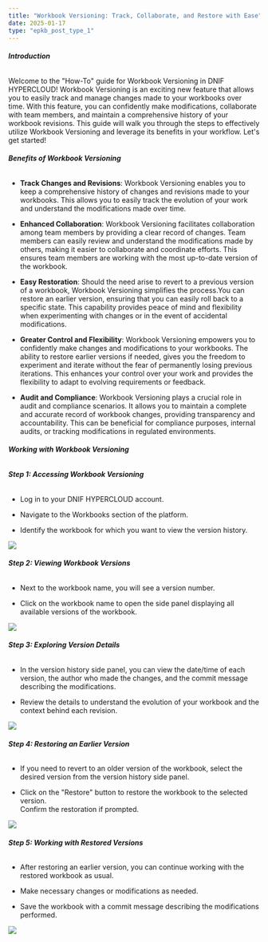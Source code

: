 ```yaml
---
title: "Workbook Versioning: Track, Collaborate, and Restore with Ease"
date: 2025-01-17
type: "epkb_post_type_1"
---
```


###### **Introduction**  
  

Welcome to the "How-To" guide for Workbook Versioning in DNIF HYPERCLOUD! Workbook Versioning is an exciting new feature that allows you to easily track and manage changes made to your workbooks over time. With this feature, you can confidently make modifications, collaborate with team members, and maintain a comprehensive history of your workbook revisions. This guide will walk you through the steps to effectively utilize Workbook Versioning and leverage its benefits in your workflow. Let's get started!

###### **Benefits of Workbook Versioning**  
  

- **Track Changes and Revisions**: Workbook Versioning enables you to keep a comprehensive history of changes and revisions made to your workbooks. This allows you to easily track the evolution of your work and understand the modifications made over time.

- **Enhanced Collaboration**: Workbook Versioning facilitates collaboration among team members by providing a clear record of changes. Team members can easily review and understand the modifications made by others, making it easier to collaborate and coordinate efforts. This ensures team members are working with the most up-to-date version of the workbook.

- **Easy Restoration**: Should the need arise to revert to a previous version of a workbook, Workbook Versioning simplifies the process.You can restore an earlier version, ensuring that you can easily roll back to a specific state. This capability provides peace of mind and flexibility when experimenting with changes or in the event of accidental modifications.

- **Greater Control and Flexibility**: Workbook Versioning empowers you to confidently make changes and modifications to your workbooks. The ability to restore earlier versions if needed, gives you the freedom to experiment and iterate without the fear of permanently losing previous iterations. This enhances your control over your work and provides the flexibility to adapt to evolving requirements or feedback.

- **Audit and Compliance**: Workbook Versioning plays a crucial role in audit and compliance scenarios. It allows you to maintain a complete and accurate record of workbook changes, providing transparency and accountability. This can be beneficial for compliance purposes, internal audits, or tracking modifications in regulated environments.

###### **Working with Workbook Versioning**  
  

###### **Step 1: Accessing Workbook Versioning**  
  

- Log in to your DNIF HYPERCLOUD account.

- Navigate to the Workbooks section of the platform.

- Identify the workbook for which you want to view the version history.

![](images/Accessing-a-Workbook-1024x576.gif)

###### **Step 2: Viewing Workbook Versions**  
  

- Next to the workbook name, you will see a version number.

- Click on the workbook name to open the side panel displaying all available versions of the workbook.

![](images/Exploring-Versioning-1024x576.gif)

###### **Step 3: Exploring Version Details**  
  

- In the version history side panel, you can view the date/time of each version, the author who made the changes, and the commit message describing the modifications.

- Review the details to understand the evolution of your workbook and the context behind each revision.

![](images/Exploring-Versioning-1-1024x576.gif)

###### **Step 4: Restoring an Earlier Version**  
  

- If you need to revert to an older version of the workbook, select the desired version from the version history side panel.

- Click on the "Restore" button to restore the workbook to the selected version.  
    Confirm the restoration if prompted.

![](images/Restoring-a-version-1024x576.gif)

###### **Step 5: Working with Restored Versions**  
  

- After restoring an earlier version, you can continue working with the restored workbook as usual.

- Make necessary changes or modifications as needed.

- Save the workbook with a commit message describing the modifications performed.

![](images/Working-with-restored-version-1024x576.gif)
